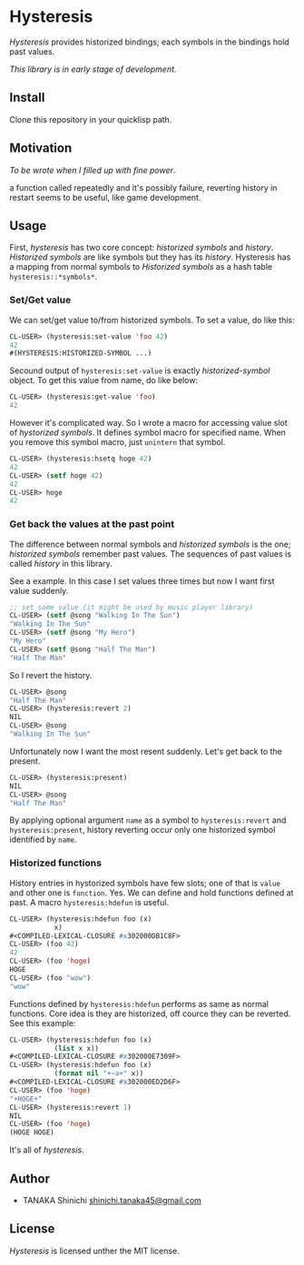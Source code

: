 # Hysteresis

*Hysteresis* provides historized bindings; each symbols in the bindings hold past values.

*This library is in early stage of development*.

## Install

Clone this repository in your quicklisp path.

## Motivation

*To be wrote when I filled up with fine power*.

a function called repeatedly and it's possibly failure, reverting history in restart seems to be useful,  like game development.

## Usage

First, *hysteresis* has two core concept: *historized symbols* and *history*. *Historized symbols* are like symbols but they has its *history*. Hysteresis has a mapping from normal symbols to *Historized symbols* as a hash table `hysteresis::*symbols*`.

### Set/Get value

We can set/get value to/from historized symbols. To set a value, do like this:

```lisp
CL-USER> (hysteresis:set-value 'foo 42)
42
#(HYSTERESIS:HISTORIZED-SYMBOL ...)
```

Secound output of `hysteresis:set-value` is exactly *historized-symbol* object. To get this value from name, do like below:

```lisp
CL-USER> (hysteresis:get-value 'foo)
42
```

However it's complicated way. So I wrote a macro for accessing value slot of *hystorized symbols*. It defines symbol macro for specified name. When you remove this symbol macro, just `unintern` that symbol.

```lisp
CL-USER> (hysteresis:hsetq hoge 42)
42
CL-USER> (setf hoge 42)
42
CL-USER> hoge
42
```

### Get back the values at the past point

The difference between normal symbols and *historized symbols* is the one; *historized symbols* remember past values. The sequences of past values is called *history* in this library.

See a example. In this case I set values three times but now I want first value suddenly.

```lisp
;; set some value (it might be used by music player library)
CL-USER> (setf @song "Walking In The Sun")
"Walking In The Sun"
CL-USER> (setf @song "My Hero")
"My Hero"
CL-USER> (setf @song "Half The Man")
"Half The Man"
```

So I revert the history.

```lisp
CL-USER> @song
"Half The Man"
CL-USER> (hysteresis:revert 2)
NIL
CL-USER> @song
"Walking In The Sun"
```

Unfortunately now I want the most resent suddenly. Let's get back to the present.

```lisp
CL-USER> (hysteresis:present)
NIL
CL-USER> @song
"Half The Man"
```

By applying optional argument `name` as a symbol to `hysteresis:revert` and `hysteresis:present`, history reverting occur only one historized symbol identified by `name`.

### Historized functions

History entries in hystorized symbols have few slots; one of that is `value` and other one is `function`. Yes. We can define and hold functions defined at past. A macro `hysteresis:hdefun` is useful.

```lisp
CL-USER> (hysteresis:hdefun foo (x)
           x)
#<COMPILED-LEXICAL-CLOSURE #x302000DB1C8F>
CL-USER> (foo 42)
42
CL-USER> (foo 'hoge)
HOGE
CL-USER> (foo "wow")
"wow"
```

Functions defined by `hysteresis:hdefun` performs as same as normal functions. Core idea is they are historized, off cource they can be reverted. See this example:

```lisp
CL-USER> (hysteresis:hdefun foo (x)
           (list x x))
#<COMPILED-LEXICAL-CLOSURE #x302000E7309F>
CL-USER> (hysteresis:hdefun foo (x)
           (format nil "+~a+" x))
#<COMPILED-LEXICAL-CLOSURE #x302000ED2D6F>
CL-USER> (foo 'hoge)
"+HOGE+"
CL-USER> (hysteresis:revert 1)
NIL
CL-USER> (foo 'hoge)
(HOGE HOGE)
```

It's all of *hysteresis*.

## Author

- TANAKA Shinichi <shinichi.tanaka45@gmail.com>

## License

*Hysteresis* is licensed unther the MIT license.